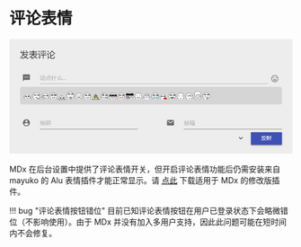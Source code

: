 # 评论表情

![Emoji in comment panel](../img/emoji.jpg)

MDx 在后台设置中提供了评论表情开关，但开启评论表情功能后仍需安装来自 mayuko 的 Alu 表情插件才能正常显示。请 [点此](https://mdxdoc.flyhigher.top/alu.zip) 下载适用于 MDx 的修改版插件。

!!! bug "评论表情按钮错位"
    目前已知评论表情按钮在用户已登录状态下会略微错位（不影响使用）。由于 MDx 并没有加入多用户支持，因此此问题可能在短时间内不会修复。
    